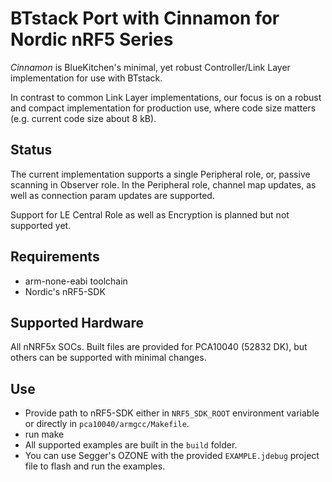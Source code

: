 # BTstack Port with Cinnamon for Nordic nRF5 Series 

*Cinnamon* is BlueKitchen's minimal, yet robust Controller/Link Layer implementation for use with BTstack.

In contrast to common Link Layer implementations, our focus is on a robust and compact implementation for production use,
where code size matters (e.g. current code size about 8 kB).

## Status
The current implementation supports a single Peripheral role, or, passive scanning in Observer role. In the Peripheral role,
channel map updates, as well as connection param updates are supported.

Support for LE Central Role as well as Encryption is planned but not supported yet. 

## Requirements
- arm-none-eabi toolchain
- Nordic's nRF5-SDK

## Supported Hardware
All nNRF5x SOCs. Built files are provided for PCA10040 (52832 DK), but others can be supported with minimal changes.

## Use
- Provide path to nRF5-SDK either in `NRF5_SDK_ROOT` environment variable or directly in `pca10040/armgcc/Makefile`.
- run make
- All supported examples are built in the `build` folder.
- You can use Segger's OZONE with the provided `EXAMPLE.jdebug` project file to flash and run the examples.
